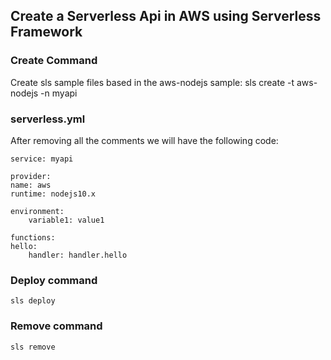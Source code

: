 ## Create a Serverless Api in AWS using Serverless Framework

### Create Command
Create sls sample files based in the aws-nodejs sample:
    sls create -t aws-nodejs -n myapi

### serverless.yml
After removing all the comments we will have the following code:

    service: myapi

    provider:
    name: aws
    runtime: nodejs10.x

    environment:
        variable1: value1

    functions:
    hello:
        handler: handler.hello

### Deploy command
    sls deploy

### Remove command
    sls remove

